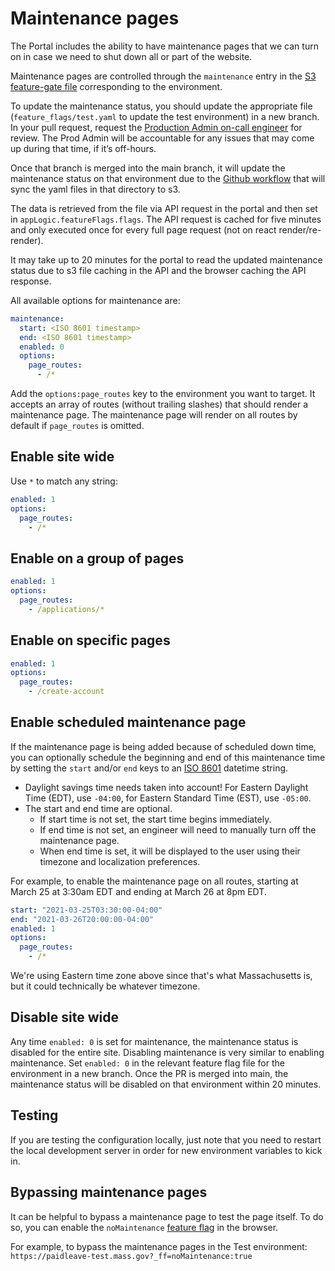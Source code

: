 # Maintenance pages

The Portal includes the ability to have maintenance pages that we can turn on in case we need to shut down all or part of the website.

Maintenance pages are controlled through the `maintenance` entry in the [S3 feature-gate file](../../feature_flags/) corresponding to the environment.

To update the maintenance status, you should update the appropriate file (`feature_flags/test.yaml` to update the test environment) in a new branch. In your pull request, request the [Production Admin on-call engineer](https://lwd.atlassian.net/wiki/spaces/DD/pages/1086259205/Who+s+On+Call) for review. The Prod Admin will be accountable for any issues that may come up during that time, if it’s off-hours.

Once that branch is merged into the main branch, it will update the maintenance status on that environment due to the [Github workflow](../../.github/workflows/feature-flags-sync.yml) that will sync the yaml files in that directory to s3.

The data is retrieved from the file via API request in the portal and then set in `appLogic.featureFlags.flags`. The API request is cached for five minutes and only executed once for every full page request (not on react render/re-render).

It may take up to 20 minutes for the portal to read the updated maintenance status due to s3 file caching in the API and the browser caching the API response.


All available options for maintenance are:

```yaml
maintenance:
  start: <ISO 8601 timestamp>
  end: <ISO 8601 timestamp>
  enabled: 0
  options:
    page_routes:
      - /*
```

Add the `options:page_routes` key to the environment you want to target. It accepts an array of routes (without trailing slashes) that should render a maintenance page. The maintenance page will render on all routes by default if `page_routes` is omitted.

## Enable site wide

Use `*` to match any string:

```yaml
enabled: 1
options:
  page_routes:
    - /*
```

## Enable on a group of pages

```yaml
enabled: 1
options:
  page_routes:
    - /applications/*
```

## Enable on specific pages

```yaml
enabled: 1
options:
  page_routes:
    - /create-account
```

## Enable scheduled maintenance page

If the maintenance page is being added because of scheduled down time, you can optionally schedule the beginning and end of this maintenance time by setting the `start` and/or `end` keys to an [ISO 8601](https://xkcd.com/1179/) datetime string.

- Daylight savings time needs taken into account! For Eastern Daylight Time (EDT), use `-04:00`, for Eastern Standard Time (EST), use `-05:00`.
- The start and end time are optional.
  - If start time is not set, the start time begins immediately.
  - If end time is not set, an engineer will need to manually turn off the maintenance page.
  - When end time is set, it will be displayed to the user using their timezone and localization preferences.

For example, to enable the maintenance page on all routes, starting at March 25 at 3:30am EDT and ending at March 26 at 8pm EDT.

```yaml
start: "2021-03-25T03:30:00-04:00"
end: "2021-03-26T20:00:00-04:00"
enabled: 1
options:
  page_routes:
    - /*
```

We're using Eastern time zone above since that's what Massachusetts is, but it could technically be whatever timezone.


## Disable site wide

Any time `enabled: 0` is set for maintenance, the maintenance status is disabled for the entire site. Disabling maintenance is very similar to enabling maintenance. Set `enabled: 0` in the relevant feature flag file for the environment in a new branch. Once the PR is merged into main, the maintenance status will be disabled on that environment within 20 minutes.

## Testing

If you are testing the configuration locally, just note that you need to restart the local development server in order for new environment variables to kick in.

## Bypassing maintenance pages

It can be helpful to bypass a maintenance page to test the page itself. To do so, you can enable the `noMaintenance` [feature flag](feature-flags.md) in the browser.

For example, to bypass the maintenance pages in the Test environment: `https://paidleave-test.mass.gov?_ff=noMaintenance:true`
